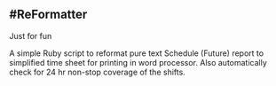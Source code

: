 #ReFormatter
-------
Just for fun


A simple Ruby script to reformat pure text Schedule (Future) report to simplified time sheet for printing in word processor. Also automatically check for 24 hr non-stop coverage of the shifts.

